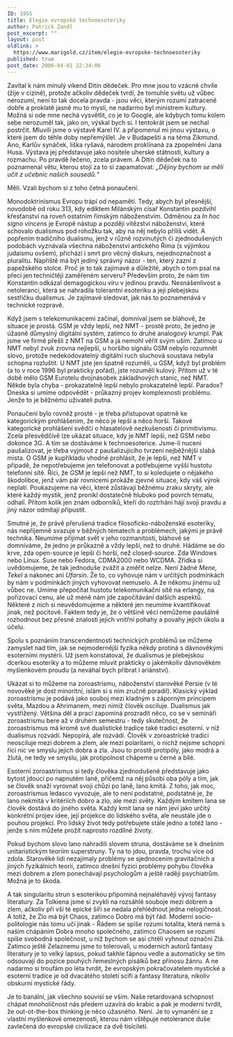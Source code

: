 ```yaml
---
ID: 1955
title: Elegie evropské technoesoteriky
author: Patrick Zandl
post_excerpt: ""
layout: post
oldlink: >
  https://www.marigold.cz/item/elegie-evropske-technoesoteriky
published: true
post_date: 2006-04-01 22:34:06
---
```

<p>Zavítal k nám minulý víkend Ditin dědeček. Pro mne jsou to vzácné chvíle (žije v cizině), protože ačkoliv dědeček tvrdí, že tomuhle světu už vůbec nerozumí, není to tak docela pravda - jsou věci, kterým rozumí zatraceně dobře a proklatě jasně mu to myslí, ne nadarmo byl ministrem kultury. Možná si ode mne nechá vysvětlit, co je to Google, ale kdybych tomu kolem sebe nerozuměl tak, jako on, výskal bych si. 
I tentokrát jsem se nechal postrčit. Mluvili jsme o výstavě Karel IV. a připomenul mi jinou výstavu, o které jsem do téhle doby nepřemýšlel. Je v Budapešti a na téma Zikmund. Ano, Karlův synáček, liška ryšavá, národem proklínaná za zpopelnění Jana Husa. Výstava jej představuje jako nositele uherské státnosti, kultury a rozmachu. Po pravdě řečeno, zcela právem. A Ditin dědeček na to poznamenal větu, kterou stojí za to si zapamatovat: <i>„Dějiny bychom se měli učit z učebnic našich sousedů.“ </i></p>

<p>Měli. Vzali bychom si z toho četná ponaučení.</p>

<p>Monodoktrinismus Evropu trápí od nepaměti. Tedy, abych byl přesnější, novodobě od roku 313, kdy ediktem Milánským císař Konstantin pozdvihl křesťanství na roveň ostatním římským náboženstvím. Odměnou za <i>In hoc signo vincens</i> je Evropě nástup a později vítězství náboženství, které schovalo dualismus pod rohožku tak, aby na něj nebylo příliš vidět. A popřením tradičního dualismu, jenž v různě rozvinutých či zjednodušených podobách vyznávala všechna náboženství antického Říma (s výjimkou judaismu ovšem), přichází i smrt pro věcný diskurs, nejednoznačnost a pluralitu. Napříště má být jediný správný názor - ten, který zazní z papežského stolce. 
Proč je to tak zajímavé a důležité, abych o tom psal na přeci jen techničtěji zaměřeném serveru? Především proto, že nám tím Konstantin odkázal demagogickou víru v jedinou pravdu. Nesnášenlivost a netoleranci, která se nahradila tolerantní esoteriku a její plebejskou sestřičku dualismus. Je zajímavé sledovat, jak nás to poznamenává v technické rozpravě. </p>

<p>Když jsem s telekomunikacemi začínal, domníval jsem se bláhově, že situace je prostá. GSM je vždy lepší, než NMT - prostě proto,  že jedno je úžasně důmyslný digitální systém, zatímco to druhé analogový krumpl. Pak jsme ve firmě přešli z NMT na GSM a já nemohl věřit svým uším. Zatímco u NMT nebyl zvuk zrovna nejlepší, u horšího signálu GSM nebylo rozumnět slovo, protože nedekódovatelný digitální ruch sluchová soustava nebyla schopna rozluštit. U NMT jste jen špatně rozuměli, u GSM, když byl problém (a to v roce 1996 byl prakticky pořád), jste rozuměli kulový. Přitom už v té době mělo GSM Eurotelu dvojnásobek základnových stanic, než NMT. Někde byla chyba - prokazatelně lepší nebylo prokazatelně lepší. Paradox? Dneska si umíme odpovědět - průkazný projev komplexnosti problému. Jenže to je běžnému uživateli putna. </p>

<p>Ponaučení bylo rovněž prosté - je třeba přistupovat opatrně ke kategorickým prohlášením, že něco je lepší a něco horší. Takové kategorické prohlášení svědčí o hlasatelově nezkušenosti či primitivismu. Zcela přesvědčivě lze ukázat situace, kdy je NMT lepší, než GSM nebo dokonce 3G. A tím se dostáváme k technoesoterice. Jsme-li nuceni paušalizovat, je třeba vyjmout z paušalizujícího tvrzení nejběžnější slabá místa. O GSM je kupříkladu vhodné prohlásit, že je lepší, než NMT v případě, že nepotřebujeme jen telefonovat a potřebujeme vyšší hustotu telefonní sítě. Říci, že GSM je lepší než NMT, to si koledujete o nějakého škodolibce, jenž vám pár rovnicemi prokáže zjevné situace, kdy váš výrok neplatí. Poukazujeme na věci, které zůstávají běžnému zraku skryty, ale které každý mystik, jenž pronikl dostatečně hluboko pod povrch tématu, odhalí. Přitom kolik jen znám odborníků, kteří do roztrhání hájí svoji pravdu a jiný názor odmítají připustit.
</p>

<!--more--><p>Smutné je, že právě přerušená tradice filosoficko-náboženské esoteriky, nás nepříjemně svazuje v běžných tématech a problémech, jakými je právě technika. Neumíme přijímat svět v jeho rozmanitosti, bláhově se domníváme, že jedno je průkazně a vždy lepší, než to druhé. Hádáme se do krve, zda open-source je lepší či horší, než closed-source. Zda Windows nebo Linux. Suse nebo Fedora, CDMA2000 nebo WCDMA. Zřídka si uvědomujeme, že tak jednoduše zvážit a změřit nelze. Není žádné <i>Mene, Tekel</i> a nakonec ani <i>Ufarsin</i>. Že to, co vyhovuje nám v určitých podmínkách by nám v podmínkách jiných vyhovovat nemuselo. A že někomu jinému už vůbec ne. Umíme přepočítat hustotu telekomunikační sítě na erlangy, na pořizovací cenu, ale už méně nám jde započítávání dalších aspektů. Některé z nich si neuvědomujeme a některé jen neumíme kvantifikovat jinak, než pocitově. Faktem tedy je, že o většině věcí nemůžeme paušálně rozhodnout bez přesné znalosti jejich vnitřní pohahy a povahy jejich úkolu a účelu.</p>

<p>Spolu s poznáním transcendentnosti technických problémů se můžeme zamyslet nad tím, jak se nejmodernější fyzika někdy protíná s dávnověkými esoterními mystérii. Už jsem konstatoval, že dualismus je plebejskou dcerkou esoteriky a to můžeme mluvit prakticky o jakémkoliv dávnověkém myšlenkovém proudu (a neváhal bych přibrat i ariánství). </p>

<p>Ukázat si to můžeme na zoroastrismu, náboženství starověké Persie (v té novověké je dost minoritní, islám si s ním zručně poradil). Klasický výklad zoroastrismu je podává jako souboj mezi kladným s záporným principem světa, Mazdou a Ahrimanem, mezi nimiž člověk osciluje. Dualismus jak vystřižený. Většina děl a prací zapomíná prozradit něco, co se v semináři zoroastrismu bere až v druhém semestru - tedy skutečnost, že zoroastrismus má kromě své dualistické tradice také tradici esoterní. v níž dualismus rozvádí. Nepopírá, ale rozvádí. Člověk v zoroastrické tradici neosciluje mezi dobrem a zlem, ale mezi polaritami, o nichž nejsme schopni říci nic ve smyslu jejich dobra a zla. Jsou to prostě protipóly, jako modrá a žlutá, ne tedy ve smyslu, jak protipolnost chápeme u černé a bílé. </p>

<p>Esoterní zoroastrismus si tedy člověka zjednodušeně představuje jako bytost jdoucí po napnutém laně, přičemž na něj působí oba póly a tím, jak se člověk snaží vyrovnat svoji chůzi po laně, lano kmitá. Z toho, jak moc, zoroastrismus ledasco vyvozuje, ale to není podstatné, podstatné je, že lano nekmitá v kritériích dobro a zlo, ale mezi světy. Každým kmitem lana se člověk dostává do jiného světa. Každý kmit lana se nám jeví jako určitý konkrétní projev idee, její projekce do lidského světa, ale neustále jde o pouhou projekci. Pro lidský život tedy potřebujete stále jedno a totéž lano - jenže s ním můžete prožít naprosto rozdílné životy. </p>

<p>Pokud bychom slovo lano nahradili slovem struna, dostáváme se k dnešním unitaristickým teoriím superstruny. Ty na to jdou, pravda, trochu více od zdola. Starověké lidi nezajímaly problémy se sjednocením gravitačních a jiných fyzikálních teorií, zatímco dnešní fyzici problémy pohybu člověka mezi dobrem a zlem ponechávají psychologům a ještě raději psychiatrům. Možná je to škoda. </p>

<p>A tak singularitu strun s esoterikou připomíná nejnaléhavěji vývoj fantasy literatury. Za Tolkiena jsme si zvykli na rozsáhlé souboje mezi dobrem a zlem, ačkoliv při vší té epické šíři se nedala přehlédnout jedna nelogičnost. A totiž, že Zlo má být Chaos, zatímco Dobro má být řád. Moderní socio-politologie nás tomu učí jinak - Řádem se spíše rozumí totalita, která nemá s naším chápáním Dobra mnoho společného, zatímco Chaosem se rozumí spíše svobodná společnost, u níž bychom se asi chtěli vyhnout označní Zlá. Zatímco ještě Zelaznemu jsme to tolerovali, u moderních autorů fantasy literatury je to velký lapsus, pokud takhle ťápnou vedle a automaticky se tím odsouvají do pozice pouhých řemeslných pisálků bez přínosu žánru. A ne nadarmo si troufám po léta tvrdit, že evropským pokračovatelem mystické a esoterní tradice je od dvacátého století scifi a fantasy literatura, nikoliv obskurní mystické řády. </p>

<p>Je to banální, jak všechno souvisí se vším. Naše retardovaná schopnost chápat mnoholičnost nás předem uzavírá do krabic a pak je moderní tvrdit, že out-ot-the-box thinking je něco úžasného. Není. Je to vymanění se z vlastní myšlenkové omezenosti, kterou nám vštěpuje netolerance duše zavlečená do evropské civilizace za dvě tisíciletí.
</p>
